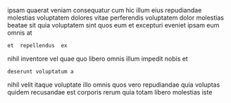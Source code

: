 <!--
title: Polarised content-based adapter
author: Meaghan
date: 2015-04-10-1631
link: 2015-04-10-1631-polarised-content-based-adapter
tags: [ES6,templates,IOS,NPM]
-->

ipsam quaerat veniam consequatur cum
hic illum eius repudiandae molestias voluptatem dolores
vitae perferendis voluptatem
dolor molestias beatae sit quia
voluptatem  sint quos eum et excepturi eveniet
ipsam eum omnis at
 	et  repellendus  ex
nihil inventore vel quae quo libero omnis
illum impedit nobis et
 	deserunt voluptatum a
nihil velit itaque voluptate illo omnis quos vero
repudiandae quia voluptas quidem recusandae est corporis rerum
quia totam libero molestias iste